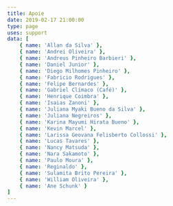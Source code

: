 ```yaml
---
title: Apoie
date: 2019-02-17 21:00:00
type: page
uses: support
data: [
    { name: 'Allan da Silva' },
    { name: 'Andrei Oliveira' },
    { name: 'Andreus Pinheiro Barbieri' },
    { name: 'Daniel Junior' },
    { name: 'Diego Milhomes Pinheiro' },
    { name: 'Fabricio Rodrigues' },
    { name: 'Felipe Bernardes' },
    { name: 'Gabriel Clímaco (Café)' },
    { name: 'Henrique Coimbra' },
    { name: 'Isaias Zanoni' },
    { name: 'Juliana Myaki Bueno da Silva' },
    { name: 'Juliana Negreiros' },
    { name: 'Karina Mayumi Hirata Bueno' },
    { name: 'Kevin Marcel' },
    { name: 'Larissa Geovana Felisberto Collossi' },
    { name: 'Lucas Tavares' },
    { name: 'Nancy Matsuda' },
    { name: 'Nara Sakamoto' },
    { name: 'Paulo Moura' },
    { name: 'Reginaldo' },
    { name: 'Sulamita Brito Pereira' },
    { name: 'William Oliveira' },
    { name: 'Ane Schunk' }
]
---
```


